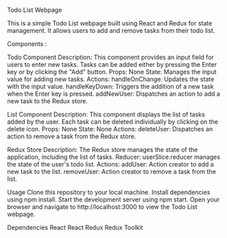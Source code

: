 Todo List Webpage

This is a simple Todo List webpage built using React and Redux for state management. It allows users to add and remove tasks from their todo list.

Components :

Todo Component
Description: This component provides an input field for users to enter new tasks. Tasks can be added either by pressing the Enter key or by clicking the "Add" button.
Props: None
State: Manages the input value for adding new tasks.
Actions:
handleOnChange: Updates the state with the input value.
handleKeyDown: Triggers the addition of a new task when the Enter key is pressed.
addNewUser: Dispatches an action to add a new task to the Redux store.


List Component
Description: This component displays the list of tasks added by the user. Each task can be deleted individually by clicking on the delete icon.
Props: None
State: None
Actions:
deleteUser: Dispatches an action to remove a task from the Redux store.


Redux Store
Description: The Redux store manages the state of the application, including the list of tasks.
Reducer: userSlice.reducer manages the state of the user's todo list.
Actions:
addUser: Action creator to add a new task to the list.
removeUser: Action creator to remove a task from the list.


Usage
Clone this repository to your local machine.
Install dependencies using npm install.
Start the development server using npm start.
Open your browser and navigate to http://localhost:3000 to view the Todo List webpage.


Dependencies
React
React Redux
Redux Toolkit